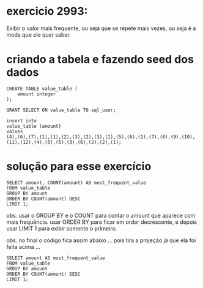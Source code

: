 # exercicio 2993:

Exibir o valor mais frequente, ou seja que se repete mais vezes, ou seja é a moda que ele quer saber.


# criando a tabela e fazendo seed dos dados
```
CREATE TABLE value_table (
    amount integer
);

GRANT SELECT ON value_table TO sql_user;

insert into
value_table (amount)
values
(4),(6),(7),(1),(1),(2),(3),(2),(3),(1),(5),(6),(1),(7),(8),(9),(10),(11),(12),(4),(5),(5),(3),(6),(2),(2),(1);
```


# solução para esse exercício

```
SELECT amount, COUNT(amount) AS most_frequent_value
FROM value_table
GROUP BY amount
ORDER BY COUNT(amount) DESC
LIMIT 1;
```

obs. usar o GROUP BY e o COUNT para contar o amount que aparece com mais frequência. usar ORDER BY para ficar em order decrescente, e depois usar LIMIT 1 para exibir somente o primeiro. 



obs. no final o código fica assim abaixo ... pois tira a projeção já que ela foi feita acima ...

```
SELECT amount AS most_frequent_value
FROM value_table
GROUP BY amount
ORDER BY COUNT(amount) DESC
LIMIT 1;
```
